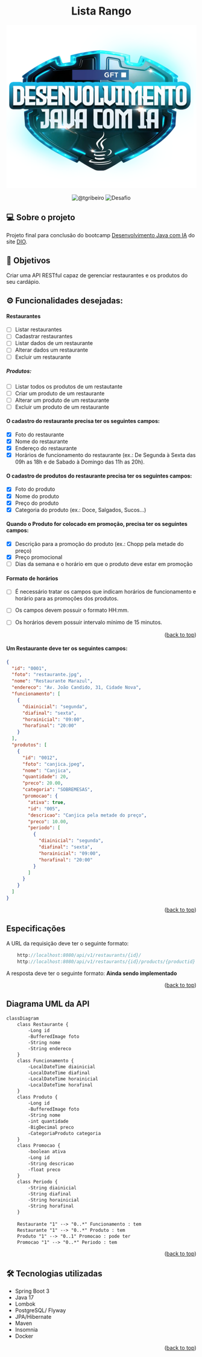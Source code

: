 <div id="top"></div>
<h1 align="center">
  Lista Rango
</h1>

![Logo](src/main/resources/assets/be43294e-4b68-43b0-9f03-d4221f293c45.webp)

<p align="center">
 <img src="https://img.shields.io/static/v1?label=Linkedin&message=@tgribeiro&color=8257E5&labelColor=000000" alt="@tgribeiro" />
 <img src="https://img.shields.io/static/v1?label=Tipo&message=Desafio&color=8257E5&labelColor=000000" alt="Desafio" />
</p>

## 💻 Sobre o projeto
Projeto final para conclusão do bootcamp [Desenvolvimento Java com IA](https://web.dio.me/track/coding-future-gft-desenvolvimento-java-com-ia) do site [DIO](https://www.dio.me/).

## 🎯 Objetivos
Criar uma API RESTful capaz de gerenciar restaurantes e os produtos do seu cardápio.

## ⚙️ Funcionalidades desejadas:
#### Restaurantes
- [ ] Listar restaurantes
- [ ] Cadastrar restaurantes
- [ ] Listar dados de um restaurante
- [ ] Alterar dados um restaurante
- [ ] Excluir um restaurante
##### Produtos:
- [ ] Listar todos os produtos de um restautante
- [ ] Criar um produto de um restaurante
- [ ] Alterar um produto de um restaurante
- [ ] Excluir um produto de um restaurante

#### O cadastro do restaurante precisa ter os seguintes campos:
- [x] Foto do restaurante
- [x] Nome do restaurante
- [x] Endereço do restaurante
- [x] Horários de funcionamento do restaurante (ex.: De Segunda à Sexta das 09h as 18h e de Sabado à Domingo das 11h as 20h).

#### O cadastro de produtos do restaurante precisa ter os seguintes campos:
- [x] Foto do produto
- [x] Nome do produto
- [x] Preço do produto
- [x] Categoria do produto (ex.: Doce, Salgados, Sucos...)

#### Quando o Produto for colocado em promoção, precisa ter os seguintes campos:
- [x] Descrição para a promoção do produto (ex.: Chopp pela metade do preço)
- [x] Preço promocional
- [ ] Dias da semana e o horário em que o produto deve estar em promoção

#### Formato de horários
- [ ] É necessário tratar os campos que indicam horários de funcionamento e horário para as promoções dos produtos.
- [ ] Os campos devem possuir o formato HH:mm.
- [ ] Os horários devem possuir intervalo mínimo de 15 minutos.


<p align="right">(<a href="#top">back to top</a>)</p>

#### Um Restaurante deve ter os seguintes campos:
```json
{
  "id": "0001",
  "foto": "restaurante.jpg",
  "nome": "Restaurante Marazul",
  "endereco": "Av. João Candido, 31, Cidade Nova",
  "funcionamento": [
    {
      "diainicial": "segunda",
      "diafinal": "sexta",
      "horainicial": "09:00",
      "horafinal": "20:00"
    }
  ],
  "produtos": [
    {
      "id": "0012",
      "foto": "canjica.jpeg",
      "nome": "Canjica",
      "quantidade": 20,
      "preco": 20.00,
      "categoria": "SOBREMESAS",
      "promocao": {
        "ativa": true,
        "id": "005",
        "descricao": "Canjica pela metade do preço",
        "preco": 10.00,
        "periodo": [
          {
            "diainicial": "segunda",
            "diafinal": "sexta",
            "horainicial": "09:00",
            "horafinal": "20:00"
          }
        ]
      }
    }
  ]
}
```

<p align="right">(<a href="#top">back to top</a>)</p>

## Especificações
A URL da requisição deve ter o seguinte formato:

```java
    http://localhost:8080/api/v1/restaurants/{id}/
    http://localhost:8080/api/v1/restaurants/{id}/products/{productid}
```

A resposta deve ter o seguinte formato: **Ainda sendo implementado**

<p align="right">(<a href="#top">back to top</a>)</p>

## Diagrama UML da API

```mermaid
classDiagram
    class Restaurante {
        -Long id
        -BufferedImage foto
        -String nome
        -String endereco
    }
    class Funcionamento {
        -LocalDateTime diainicial
        -LocalDateTime diafinal
        -LocalDateTime horainicial
        -LocalDateTime horafinal
    }
    class Produto {
        -Long id
        -BufferedImage foto
        -String nome
        -int quantidade
        -BigDecimal preco
        -CategoriaProduto categoria
    }
    class Promocao {
        -boolean ativa
        -Long id
        -String descricao
        -float preco
    }
    class Periodo {
        -String diainicial
        -String diafinal
        -String horainicial
        -String horafinal
    }

    Restaurante "1" --> "0..*" Funcionamento : tem
    Restaurante "1" --> "0..*" Produto : tem
    Produto "1" --> "0..1" Promocao : pode ter
    Promocao "1" --> "0..*" Periodo : tem
  ```

<p align="right">(<a href="#top">back to top</a>)</p>

## 🛠 Tecnologias utilizadas
* Spring Boot 3
* Java 17
* Lombok
* PostgreSQL/ Flyway
* JPA/Hibernate
* Maven
* Insomnia
* Docker

<p align="right">(<a href="#top">back to top</a>)</p>
